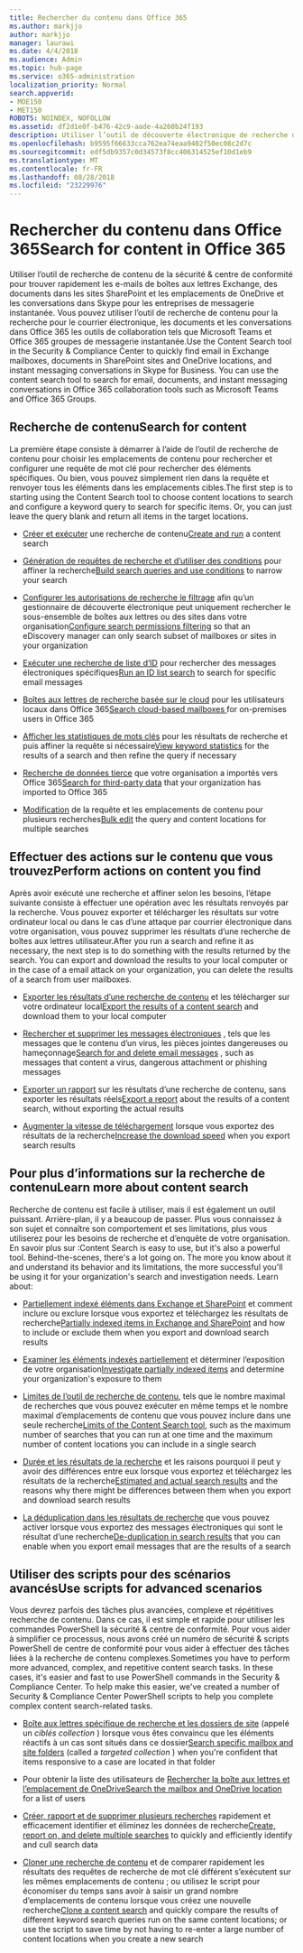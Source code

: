 ```yaml
---
title: Rechercher du contenu dans Office 365
ms.author: markjjo
author: markjjo
manager: laurawi
ms.date: 4/4/2018
ms.audience: Admin
ms.topic: hub-page
ms.service: o365-administration
localization_priority: Normal
search.appverid:
- MOE150
- MET150
ROBOTS: NOINDEX, NOFOLLOW
ms.assetid: df2d1e0f-b476-42c9-aade-4a260b24f193
description: Utiliser l’outil de découverte électronique de recherche de contenu de sécurité Office 365 &amp; centre de conformité pour trouver rapidement les e-mails de boîtes aux lettres Exchange, des documents dans les sites SharePoint et les emplacements de OneDrive et les conversations dans Skype pour les entreprises de messagerie instantanée.
ms.openlocfilehash: b9595f66633cca762ea74eaa9402f50ec08c2d7c
ms.sourcegitcommit: edf5db9357c0d34573f8cc406314525ef10d1eb9
ms.translationtype: MT
ms.contentlocale: fr-FR
ms.lasthandoff: 08/28/2018
ms.locfileid: "23229976"
---
```

# <a name="search-for-content-in-office-365"></a><span data-ttu-id="d9549-103">Rechercher du contenu dans Office 365</span><span class="sxs-lookup"><span data-stu-id="d9549-103">Search for content in Office 365</span></span>

<span data-ttu-id="d9549-p101">Utiliser l’outil de recherche de contenu de la sécurité &amp; centre de conformité pour trouver rapidement les e-mails de boîtes aux lettres Exchange, des documents dans les sites SharePoint et les emplacements de OneDrive et les conversations dans Skype pour les entreprises de messagerie instantanée. Vous pouvez utiliser l’outil de recherche de contenu pour la recherche pour le courrier électronique, les documents et les conversations dans Office 365 les outils de collaboration tels que Microsoft Teams et Office 365 groupes de messagerie instantanée.</span><span class="sxs-lookup"><span data-stu-id="d9549-p101">Use the Content Search tool in the Security &amp; Compliance Center to quickly find email in Exchange mailboxes, documents in SharePoint sites and OneDrive locations, and instant messaging conversations in Skype for Business. You can use the content search tool to search for email, documents, and instant messaging conversations in Office 365 collaboration tools such as Microsoft Teams and Office 365 Groups.</span></span>
  
## <a name="search-for-content"></a><span data-ttu-id="d9549-106">Recherche de contenu</span><span class="sxs-lookup"><span data-stu-id="d9549-106">Search for content</span></span>

<span data-ttu-id="d9549-p102">La première étape consiste à démarrer à l’aide de l’outil de recherche de contenu pour choisir les emplacements de contenu pour rechercher et configurer une requête de mot clé pour rechercher des éléments spécifiques. Ou bien, vous pouvez simplement rien dans la requête et renvoyer tous les éléments dans les emplacements cibles.</span><span class="sxs-lookup"><span data-stu-id="d9549-p102">The first step is to starting using the Content Search tool to choose content locations to search and configure a keyword query to search for specific items. Or, you can just leave the query blank and return all items in the target locations.</span></span>
  
- <span data-ttu-id="d9549-109">[Créer et exécuter](content-search.md) une recherche de contenu</span><span class="sxs-lookup"><span data-stu-id="d9549-109">[Create and run](content-search.md) a content search</span></span> 
    
- <span data-ttu-id="d9549-110">[Génération de requêtes de recherche et d’utiliser des conditions](keyword-queries-and-search-conditions.md) pour affiner la recherche</span><span class="sxs-lookup"><span data-stu-id="d9549-110">[Build search queries and use conditions](keyword-queries-and-search-conditions.md) to narrow your search</span></span> 
    
- <span data-ttu-id="d9549-111">[Configurer les autorisations de recherche le filtrage](permissions-filtering-for-content-search.md) afin qu’un gestionnaire de découverte électronique peut uniquement rechercher le sous-ensemble de boîtes aux lettres ou des sites dans votre organisation</span><span class="sxs-lookup"><span data-stu-id="d9549-111">[Configure search permissions filtering](permissions-filtering-for-content-search.md) so that an eDiscovery manager can only search subset of mailboxes or sites in your organization</span></span> 
    
- <span data-ttu-id="d9549-112">[Exécuter une recherche de liste d’ID](csv-file-for-an-id-list-content-search.md) pour rechercher des messages électroniques spécifiques</span><span class="sxs-lookup"><span data-stu-id="d9549-112">[Run an ID list search](csv-file-for-an-id-list-content-search.md) to search for specific email messages</span></span> 
    
- <span data-ttu-id="d9549-113">[Boîtes aux lettres de recherche basée sur le cloud](search-cloud-based-mailboxes-for-on-premises-users.md) pour les utilisateurs locaux dans Office 365</span><span class="sxs-lookup"><span data-stu-id="d9549-113">[Search cloud-based mailboxes ](search-cloud-based-mailboxes-for-on-premises-users.md) for on-premises users in Office 365</span></span>

- <span data-ttu-id="d9549-114">[Afficher les statistiques de mots clés](view-keyword-statistics-for-content-search.md) pour les résultats de recherche et puis affiner la requête si nécessaire</span><span class="sxs-lookup"><span data-stu-id="d9549-114">[View keyword statistics](view-keyword-statistics-for-content-search.md) for the results of a search and then refine the query if necessary</span></span> 
    
- <span data-ttu-id="d9549-115">[Recherche de données tierce](use-content-search-to-search-third-party-data-that-was-imported.md) que votre organisation a importés vers Office 365</span><span class="sxs-lookup"><span data-stu-id="d9549-115">[Search for third-party data](use-content-search-to-search-third-party-data-that-was-imported.md) that your organization has imported to Office 365</span></span> 
    
- <span data-ttu-id="d9549-116">[Modification](bulk-edit-content-searches.md) de la requête et les emplacements de contenu pour plusieurs recherches</span><span class="sxs-lookup"><span data-stu-id="d9549-116">[Bulk edit](bulk-edit-content-searches.md) the query and content locations for multiple searches</span></span> 
    
## <a name="perform-actions-on-content-you-find"></a><span data-ttu-id="d9549-117">Effectuer des actions sur le contenu que vous trouvez</span><span class="sxs-lookup"><span data-stu-id="d9549-117">Perform actions on content you find</span></span>

<span data-ttu-id="d9549-p103">Après avoir exécuté une recherche et affiner selon les besoins, l’étape suivante consiste à effectuer une opération avec les résultats renvoyés par la recherche. Vous pouvez exporter et télécharger les résultats sur votre ordinateur local ou dans le cas d’une attaque par courrier électronique dans votre organisation, vous pouvez supprimer les résultats d’une recherche de boîtes aux lettres utilisateur.</span><span class="sxs-lookup"><span data-stu-id="d9549-p103">After you run a search and refine it as necessary, the next step is to do something with the results returned by the search. You can export and download the results to your local computer or in the case of a email attack on your organization, you can delete the results of a search from user mailboxes.</span></span>
  
- <span data-ttu-id="d9549-120">[Exporter les résultats d’une recherche de contenu](export-search-results.md) et les télécharger sur votre ordinateur local</span><span class="sxs-lookup"><span data-stu-id="d9549-120">[Export the results of a content search](export-search-results.md) and download them to your local computer</span></span> 
    
- <span data-ttu-id="d9549-121">[Rechercher et supprimer les messages électroniques](search-for-and-delete-messages-in-your-organization.md) , tels que les messages que le contenu d’un virus, les pièces jointes dangereuses ou hameçonnage</span><span class="sxs-lookup"><span data-stu-id="d9549-121">[Search for and delete email messages](search-for-and-delete-messages-in-your-organization.md) , such as messages that content a virus, dangerous attachment or phishing messages</span></span> 
    
- <span data-ttu-id="d9549-122">[Exporter un rapport](export-a-content-search-report.md) sur les résultats d’une recherche de contenu, sans exporter les résultats réels</span><span class="sxs-lookup"><span data-stu-id="d9549-122">[Export a report](export-a-content-search-report.md) about the results of a content search, without exporting the actual results</span></span> 
    
- <span data-ttu-id="d9549-123">[Augmenter la vitesse de téléchargement](increase-download-speeds-when-exporting-ediscovery-results.md) lorsque vous exportez des résultats de la recherche</span><span class="sxs-lookup"><span data-stu-id="d9549-123">[Increase the download speed](increase-download-speeds-when-exporting-ediscovery-results.md) when you export search results</span></span> 
    
## <a name="learn-more-about-content-search"></a><span data-ttu-id="d9549-124">Pour plus d’informations sur la recherche de contenu</span><span class="sxs-lookup"><span data-stu-id="d9549-124">Learn more about content search</span></span>

<span data-ttu-id="d9549-p104">Recherche de contenu est facile à utiliser, mais il est également un outil puissant. Arrière-plan, il y a beaucoup de passer. Plus vous connaissez à son sujet et connaître son comportement et ses limitations, plus vous utiliserez pour les besoins de recherche et d’enquête de votre organisation. En savoir plus sur :</span><span class="sxs-lookup"><span data-stu-id="d9549-p104">Content Search is easy to use, but it's also a powerful tool. Behind-the-scenes, there's a lot going on. The more you know about it and understand its behavior and its limitations, the more successful you'll be using it for your organization's search and investigation needs. Learn about:</span></span>
  
- <span data-ttu-id="d9549-129">[Partiellement indexé éléments dans Exchange et SharePoint](partially-indexed-items-in-content-search.md) et comment inclure ou exclure lorsque vous exportez et téléchargez les résultats de recherche</span><span class="sxs-lookup"><span data-stu-id="d9549-129">[Partially indexed items in Exchange and SharePoint](partially-indexed-items-in-content-search.md) and how to include or exclude them when you export and download search results</span></span> 
    
- <span data-ttu-id="d9549-130">[Examiner les éléments indexés partiellement](investigating-partially-indexed-items-in-ediscovery.md) et déterminer l’exposition de votre organisation</span><span class="sxs-lookup"><span data-stu-id="d9549-130">[Investigate partially indexed items](investigating-partially-indexed-items-in-ediscovery.md) and determine your organization's exposure to them</span></span> 
    
- <span data-ttu-id="d9549-131">[Limites de l’outil de recherche de contenu](limits-for-content-search.md), tels que le nombre maximal de recherches que vous pouvez exécuter en même temps et le nombre maximal d’emplacements de contenu que vous pouvez inclure dans une seule recherche</span><span class="sxs-lookup"><span data-stu-id="d9549-131">[Limits of the Content Search tool](limits-for-content-search.md), such as the maximum number of searches that you can run at one time and the maximum number of content locations you can include in a single search</span></span> 
    
- <span data-ttu-id="d9549-132">[Durée et les résultats de la recherche](differences-between-estimated-and-actual-ediscovery-search-results.md) et les raisons pourquoi il peut y avoir des différences entre eux lorsque vous exportez et téléchargez les résultats de la recherche</span><span class="sxs-lookup"><span data-stu-id="d9549-132">[Estimated and actual search results](differences-between-estimated-and-actual-ediscovery-search-results.md) and the reasons why there might be differences between them when you export and download search results</span></span> 
    
- <span data-ttu-id="d9549-133">[La déduplication dans les résultats de recherche](de-duplication-in-ediscovery-search-results.md) que vous pouvez activer lorsque vous exportez des messages électroniques qui sont le résultat d’une recherche</span><span class="sxs-lookup"><span data-stu-id="d9549-133">[De-duplication in search results](de-duplication-in-ediscovery-search-results.md) that you can enable when you export email messages that are the results of a search</span></span> 
    
## <a name="use-scripts-for-advanced-scenarios"></a><span data-ttu-id="d9549-134">Utiliser des scripts pour des scénarios avancés</span><span class="sxs-lookup"><span data-stu-id="d9549-134">Use scripts for advanced scenarios</span></span>

<span data-ttu-id="d9549-p105">Vous devrez parfois des tâches plus avancées, complexe et répétitives recherche de contenu. Dans ce cas, il est simple et rapide pour utiliser les commandes PowerShell la sécurité &amp; centre de conformité. Pour vous aider à simplifier ce processus, nous avons créé un numéro de sécurité &amp; scripts PowerShell de centre de conformité pour vous aider à effectuer des tâches liées à la recherche de contenu complexes.</span><span class="sxs-lookup"><span data-stu-id="d9549-p105">Sometimes you have to perform more advanced, complex, and repetitive content search tasks. In these cases, it's easier and fast to use PowerShell commands in the Security &amp; Compliance Center. To help make this easier, we've created a number of Security &amp; Compliance Center PowerShell scripts to help you complete complex content search-related tasks.</span></span>
  
- <span data-ttu-id="d9549-138">[Boîte aux lettres spécifique de recherche et les dossiers de site](use-content-search-for-targeted-collections.md) (appelé un *ciblés collection* ) lorsque vous êtes convaincu que les éléments réactifs à un cas sont situés dans ce dossier</span><span class="sxs-lookup"><span data-stu-id="d9549-138">[Search specific mailbox and site folders](use-content-search-for-targeted-collections.md) (called a  *targeted collection*  ) when you're confident that items responsive to a case are located in that folder</span></span> 
    
- <span data-ttu-id="d9549-139">Pour obtenir la liste des utilisateurs de [Rechercher la boîte aux lettres et l’emplacement de OneDrive](search-the-mailbox-and-onedrive-for-business-for-a-list-of-users.md)</span><span class="sxs-lookup"><span data-stu-id="d9549-139">[Search the mailbox and OneDrive location](search-the-mailbox-and-onedrive-for-business-for-a-list-of-users.md) for a list of users</span></span> 
    
- <span data-ttu-id="d9549-140">[Créer, rapport et de supprimer plusieurs recherches](create-report-on-and-delete-multiple-content-searches.md) rapidement et efficacement identifier et éliminez les données de recherche</span><span class="sxs-lookup"><span data-stu-id="d9549-140">[Create, report on, and delete multiple searches](create-report-on-and-delete-multiple-content-searches.md) to quickly and efficiently identify and cull search data</span></span> 
    
- <span data-ttu-id="d9549-141">[Cloner une recherche de contenu](clone-a-content-search.md) et de comparer rapidement les résultats des requêtes de recherche de mot clé différent s’exécutent sur les mêmes emplacements de contenu ; ou utilisez le script pour économiser du temps sans avoir à saisir un grand nombre d’emplacements de contenu lorsque vous créez une nouvelle recherche</span><span class="sxs-lookup"><span data-stu-id="d9549-141">[Clone a content search](clone-a-content-search.md) and quickly compare the results of different keyword search queries run on the same content locations; or use the script to save time by not having to re-enter a large number of content locations when you create a new search</span></span> 
    

